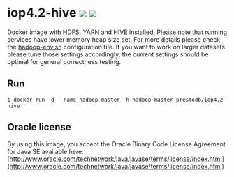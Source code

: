 # iop4.2-hive [![][layers-badge]][layers-link] [![][version-badge]][dockerhub-link]
           
[layers-badge]: https://images.microbadger.com/badges/image/teradatalabs/iop4.2-hive.svg
[layers-link]: https://microbadger.com/images/teradatalabs/iop4.2-hive
[version-badge]: https://images.microbadger.com/badges/version/teradatalabs/iop4.2-hive.svg
[dockerhub-link]: https://hub.docker.com/r/teradatalabs/iop4.2-hive

Docker image with HDFS, YARN and HIVE installed. Please note that running services have lower memory heap size set.
For more details please check the [hadoop-env.sh](files/conf/hadoop-env.sh) configuration file.
If you want to work on larger datasets please tune those settings accordingly, the current settings should be optimal
for general correctness testing.

## Run

```
$ docker run -d --name hadoop-master -h hadoop-master prestodb/iop4.2-hive
```

## Oracle license

By using this image, you accept the Oracle Binary Code License Agreement for Java SE available here:
[http://www.oracle.com/technetwork/java/javase/terms/license/index.html](http://www.oracle.com/technetwork/java/javase/terms/license/index.html)
